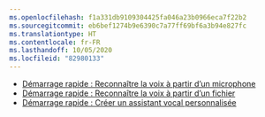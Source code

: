```yaml
---
ms.openlocfilehash: f1a331db9109304425fa046a23b0966eca7f22b2
ms.sourcegitcommit: eb6bef1274b9e6390c7a77ff69bf6a3b94e827fc
ms.translationtype: HT
ms.contentlocale: fr-FR
ms.lasthandoff: 10/05/2020
ms.locfileid: "82980133"
---
```

- [Démarrage rapide : Reconnaître la voix à partir d’un microphone](~/articles/cognitive-services/speech-service/quickstarts/speech-to-text-from-microphone.md)
- [Démarrage rapide : Reconnaître la voix à partir d’un fichier](~/articles/cognitive-services/speech-service/quickstarts/speech-to-text-from-file.md)
- [Démarrage rapide : Créer un assistant vocal personnalisée](~/articles/cognitive-services/speech-service/quickstarts/voice-assistants.md)
